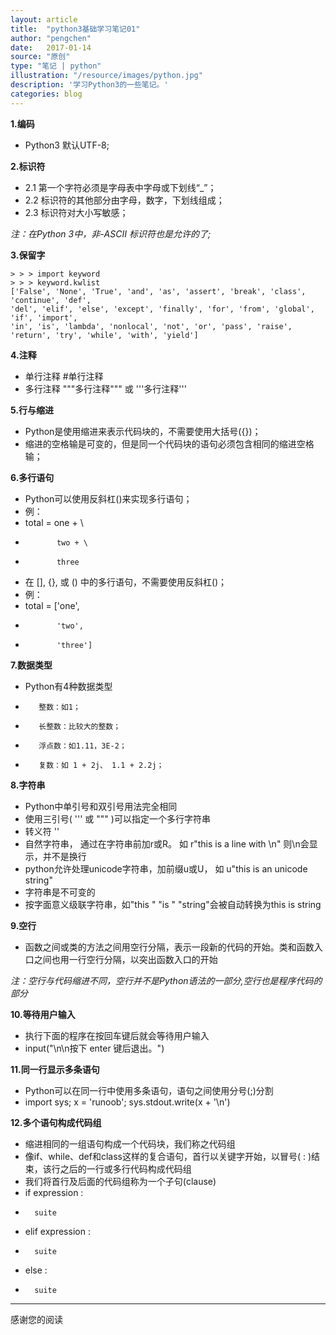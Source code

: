 ```yaml
---
layout: article
title:  "python3基础学习笔记01"
author: "pengchen"
date:   2017-01-14
source: "原创"
type: "笔记 | python"
illustration: "/resource/images/python.jpg"
description: '学习Python3的一些笔记。'
categories: blog
---
```

**1.编码**
+    Python3 默认UTF-8;

**2.标识符**
+    2.1 第一个字符必须是字母表中字母或下划线“_”；
+    2.2 标识符的其他部分由字母，数字，下划线组成；
+    2.3 标识符对大小写敏感；

*注：在Python 3中，非-ASCII 标识符也是允许的了;*

**3.保留字**

    > > > import keyword
    > > > keyword.kwlist
    ['False', 'None', 'True', 'and', 'as', 'assert', 'break', 'class', 'continue', 'def',
    'del', 'elif', 'else', 'except', 'finally', 'for', 'from', 'global', 'if', 'import',
    'in', 'is', 'lambda', 'nonlocal', 'not', 'or', 'pass', 'raise', 'return', 'try', 'while', 'with', 'yield']

**4.注释**
+    单行注释    #单行注释
+    多行注释    """多行注释""" 或 '''多行注释'''

**5.行与缩进**
+    Python是使用缩进来表示代码块的，不需要使用大括号({})；
+    缩进的空格输是可变的，但是同一个代码块的语句必须包含相同的缩进空格输；

**6.多行语句**
+    Python可以使用反斜杠(\)来实现多行语句；
+    例：
+    total = one + \
+            two + \
+            three
+    在 [], {}, 或 () 中的多行语句，不需要使用反斜杠(\)；
+    例：
+    total = ['one',
+            'two',
+            'three']

**7.数据类型**
+    Python有4种数据类型
+        整数：如1；
+        长整数：比较大的整数；
+        浮点数：如1.11，3E-2；
+        复数：如 1 + 2j、 1.1 + 2.2j；

**8.字符串**
+    Python中单引号和双引号用法完全相同
+    使用三引号( ''' 或 """ )可以指定一个多行字符串
+    转义符 '\'
+    自然字符串， 通过在字符串前加r或R。 如 r"this is a line with \n" 则\n会显示，并不是换行
+    python允许处理unicode字符串，加前缀u或U， 如 u"this is an unicode string"
+    字符串是不可变的
+    按字面意义级联字符串，如"this " "is " "string"会被自动转换为this is string

**9.空行**
+    函数之间或类的方法之间用空行分隔，表示一段新的代码的开始。类和函数入口之间也用一行空行分隔，以突出函数入口的开始

*注：空行与代码缩进不同，空行并不是Python语法的一部分,空行也是程序代码的部分*

**10.等待用户输入**
+    执行下面的程序在按回车键后就会等待用户输入
+    input("\n\n按下 enter 键后退出。")

**11.同一行显示多条语句**
+    Python可以在同一行中使用多条语句，语句之间使用分号(;)分割
+    import sys; x = 'runoob'; sys.stdout.write(x + '\n')

**12.多个语句构成代码组**
+    缩进相同的一组语句构成一个代码块，我们称之代码组
+    像if、while、def和class这样的复合语句，首行以关键字开始，以冒号( : )结束，该行之后的一行或多行代码构成代码组
+    我们将首行及后面的代码组称为一个子句(clause)
+    if expression :
+       suite
+    elif expression :
+       suite
+    else :
+       suite

---
感谢您的阅读